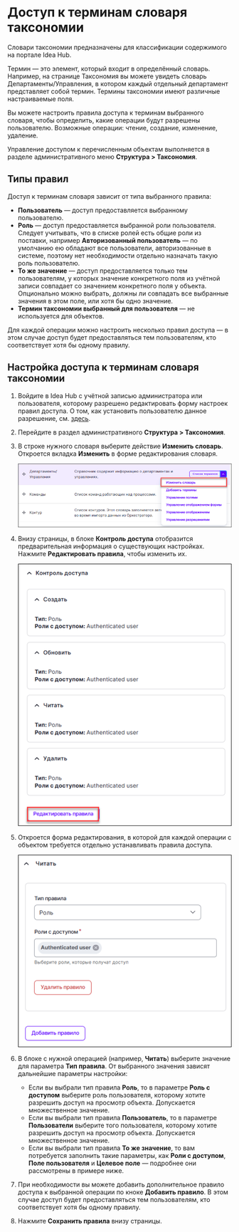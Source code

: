 # Доступ к терминам словаря таксономии

Словари таксономии предназначены для классификации содержимого на портале Idea Hub.

Термин — это элемент, который входит в определённый словарь. Например, на странице Таксономия вы можете увидеть словарь Департаменты/Управления, в котором каждый отдельный департамент представляет собой термин. Термины таксономии имеют различные настраиваемые поля.

Вы можете настроить правила доступа к терминам выбранного словаря, чтобы определить, какие операции будут разрешены пользователю. Возможные операции: чтение, создание, изменение, удаление.

Управление доступом к перечисленным объектам выполняется в разделе административного меню **Структура > Таксономия**.

## Типы правил
Доступ к терминам словаря зависит от типа выбранного правила:
* **Пользователь** — доступ предоставляется выбранному пользователю.
* **Роль** — доступ предоставляется выбранной роли пользователя. Следует учитывать, что в списке ролей есть общие роли из поставки, например **Авторизованный пользователь** — по умолчанию ею обладают все пользователи, авторизованные в системе, поэтому нет необходимости отдельно назначать такую роль пользователю.
* **То же значение** — доступ предоставляется только тем пользователям, у которых значение конкретного поля из учётной записи совпадает со значением конкретного поля у объекта. Опционально можно выбрать, должны ли совпадать все выбранные значения в этом поле, или хотя бы одно значение. 
* **Термин таксономии выбранный для пользователя** — не используется для объектов.

Для каждой операции можно настроить несколько правил доступа — в этом случае доступ будет предоставляться тем пользователям, кто соответствует хотя бы одному правилу. 

## Настройка доступа к терминам словаря таксономии

1. Войдите в Idea Hub с учётной записью администратора или пользователя, которому разрешено редактировать форму настроек правил доступа. О том, как установить пользователю данное разрешение, см. [здесь](https://github.com/PrimoRPA/Docs.Rus/blob/2208-%D0%B4%D0%BE%D0%BF%D0%BE%D0%BB%D0%BD%D0%B8%D1%82%D1%8C-%D1%80%D0%B0%D0%B7%D0%B4%D0%B5%D0%BB-%D0%B0%D0%B4%D0%BC%D0%B8%D0%BD%D0%B8%D1%81%D1%82%D1%80%D0%B0%D1%82%D0%BE%D1%80%D0%B0%D0%BC-%D0%B4%D0%BB%D1%8F-%D0%B8%D0%B4%D0%B5%D0%B0-%D1%85%D0%B0%D0%B1%D0%B0/idea-hub/admin/users/access-rights.md#%D0%BD%D0%B0%D1%81%D1%82%D1%80%D0%BE%D0%B9%D0%BA%D0%B0-%D0%BF%D1%80%D0%B0%D0%B2-%D0%B4%D0%BE%D1%81%D1%82%D1%83%D0%BF%D0%B0-%D0%BA-%D1%84%D0%BE%D1%80%D0%BC%D0%B5-%D0%BF%D1%80%D0%B0%D0%B2%D0%B8%D0%BB-primo).
1. Перейдите в раздел административного **Структура > Таксономия**.
1. В строке нужного словаря выберите действие **Изменить словарь**. Откроется вкладка **Изменить** в форме редактирования словаря.

   ![](<../../../idea-hub/resources/admin/users/taxonomy-edit.png>)

1. Внизу страницы, в блоке **Контроль доступа** отобразится предварительная информация о существующих настройках. Нажмите **Редактировать правила**, чтобы изменить их.

   ![](<../../../idea-hub/resources/admin/users/taxonomy-accesscontrol.png>)

1. Откроется форма редактирования, в которой для каждой операции с объектом требуется отдельно устанавливать правила доступа.

    ![](<../../../idea-hub/resources/admin/users/access-rules-read.png>)
   
1. В блоке с нужной операцией (например, **Читать**) выберите значение для параметра **Тип правила**. От выбранного значения зависят дальнейшие параметры настройки:
   * Если вы выбрали тип правила **Роль**, то в параметре **Роль с доступом** выберите роль пользователя, которому хотите разрешить доступ на просмотр объекта. Допускается множественное значение.
   * Если вы выбрали тип правила **Пользователь**, то в параметре **Пользователи** выберите того пользователя, которому хотите разрешить доступ на просмотр объекта. Допускается множественное значение.
   * Если вы выбрали тип правила **То же значение**, то вам потребуется заполнить такие параметры, как **Роли с доступом**, **Поле пользователя** и **Целевое поле** — подробнее они рассмотрены в примере ниже.
1. При необходимости вы можете добавить дополнительное правило доступа к выбранной операции по кноке **Добавить правило**. В этом случае доступ будет предоставляться тем пользователям, кто соответствует хотя бы одному правилу. 
1. Нажмите **Сохранить правила** внизу страницы.
